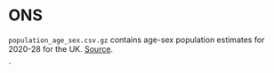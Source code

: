 # ONS

`population_age_sex.csv.gz` contains age-sex population estimates for 2020-28 for the UK. [Source](https://www.ons.gov.uk/peoplepopulationandcommunity/populationandmigration/populationprojections/datasets/2020basedinterimnationalpopulationprojectionsyearendingjune2022estimatedinternationalmigrationvariant).

`
